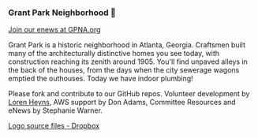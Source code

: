 ### Grant Park Neighborhood 👋

[Join our enews at GPNA.org](https://grantpark.org/news)  

Grant Park is a historic neighborhood in Atlanta, Georgia. Craftsmen built many of the architecturally distinctive homes you see today, with construction reaching its zenith around 1905. You'll find unpaved alleys in the back of the houses, from the days when the city sewerage wagons emptied the outhouses. Today we have indoor plumbing!


Please fork and contribute to our GitHub repos.  Volunteer development by [Loren Heyns](https://DreamStudio.com), AWS support by Don Adams, Committee Resources and eNews by Stephanie Warner.  

[Logo source files - Dropbox](https://www.dropbox.com/sh/r8btj37p5l8tic1/AAAGoG_sdGg61vvcsOY9SsRNa/JPG?dl=0&subfolder_nav_tracking=1)

<!--
Wix design by [Robyn Hatch](https://www.robynhatch.com)
-->
